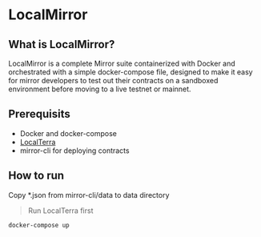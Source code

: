# LocalMirror
## What is LocalMirror?
LocalMirror is a complete Mirror suite containerized with Docker and orchestrated with a simple docker-compose file, designed to make it easy for mirror developers to test out their contracts on a sandboxed environment before moving to a live testnet or mainnet.

## Prerequisits
* Docker and docker-compose
* [LocalTerra](https://github.com/terra-project/localterra)
* mirror-cli for deploying contracts

## How to run
Copy *.json from mirror-cli/data to data directory

> Run LocalTerra first

```sh
docker-compose up
```